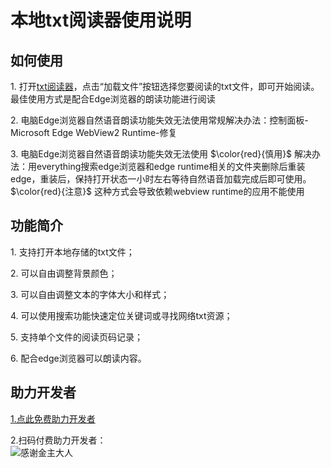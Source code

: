 # 本地txt阅读器使用说明

## 如何使用

1\. 打开[txt阅读器](https://setity.github.io)，点击“加载文件”按钮选择您要阅读的txt文件，即可开始阅读。最佳使用方式是配合Edge浏览器的朗读功能进行阅读

2\. 电脑Edge浏览器自然语音朗读功能失效无法使用常规解决办法：控制面板-Microsoft Edge WebView2 Runtime-修复

3\. 电脑Edge浏览器自然语音朗读功能失效无法使用 $\color{red}{慎用}$ 解决办法：用everything搜索edge浏览器和edge runtime相关的文件夹删除后重装edge，重装后，保持打开状态一小时左右等待自然语音加载完成后即可使用。 $\color{red}{注意}$ 这种方式会导致依赖webview runtime的应用不能使用

## 功能简介

1\. 支持打开本地存储的txt文件；

2\. 可以自由调整背景颜色；

3\. 可以自由调整文本的字体大小和样式；

4\. 可以使用搜索功能快速定位关键词或寻找网络txt资源；

5\. 支持单个文件的阅读页码记录；

6\. 配合edge浏览器可以朗读内容。

## 助力开发者
[1.点此免费助力开发者](https://couwhoupesho.net/4/7705695 "助力开发者购买服务器")  
  
2.扫码付费助力开发者：  
![感谢金主大人](https://github.com/setity/setity.github.io/assets/163283893/c00195cf-1990-400c-bd5f-dc19848f0b97)
